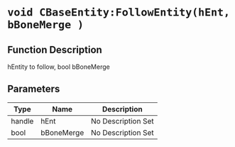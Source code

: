 # `void CBaseEntity:FollowEntity(hEnt, bBoneMerge )`
## Function Description
hEntity to follow, bool bBoneMerge
## Parameters
Type|Name|Description
--|--|--
handle|hEnt|No Description Set
bool|bBoneMerge|No Description Set
